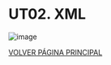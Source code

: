 # UT02. XML

![image](https://github.com/profeMelola/LM-02-2023-24/assets/91023374/9dd7dfa4-ffa2-4c6f-8380-7fa984127c53)

[VOLVER PÁGINA PRINCIPAL](https://github.com/profeMelola/LM-00-2023-24)
